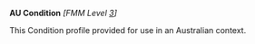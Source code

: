 **AU Condition** *[FMM Level [3](guidance.html)]*

This Condition profile provided for use in an Australian context.


